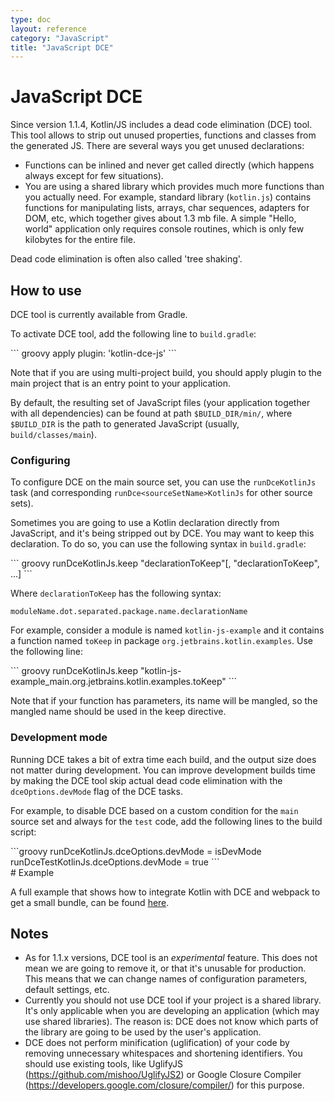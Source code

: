 ```yaml
---
type: doc
layout: reference
category: "JavaScript"
title: "JavaScript DCE"
---
```


# JavaScript DCE

Since version 1.1.4, Kotlin/JS includes a dead code elimination (DCE) tool.
This tool allows to strip out unused properties, functions and classes from the generated JS.
There are several ways you get unused declarations:

* Functions can be inlined and never get called directly (which happens always except for few situations).
* You are using a shared library which provides much more functions than you actually need.
  For example, standard library (`kotlin.js`) contains functions for manipulating lists, arrays, char sequences,
  adapters for DOM, etc, which together gives about 1.3 mb file. A simple "Hello, world" application only requires
  console routines, which is only few kilobytes for the entire file.

Dead code elimination is often also called 'tree shaking'.


## How to use

DCE tool is currently available from Gradle.

To activate DCE tool, add the following line to `build.gradle`:

<div class="sample" markdown="1" theme="idea" data-highlight-only>
``` groovy
apply plugin: 'kotlin-dce-js'
```
</div>

Note that if you are using multi-project build, you should apply plugin to the main project that is an entry point to your application.

By default, the resulting set of JavaScript files (your application together with all dependencies) 
can be found at path `$BUILD_DIR/min/`, where `$BUILD_DIR` is the path to generated JavaScript
(usually, `build/classes/main`).


### Configuring

To configure DCE on the main source set, you can use the `runDceKotlinJs` task 
(and corresponding `runDce<sourceSetName>KotlinJs` for other source sets).

Sometimes you are going to use a Kotlin declaration directly from JavaScript, and it's being stripped out by DCE. 
You may want to keep this declaration. To do so, you can use the following syntax in `build.gradle`:

<div class="sample" markdown="1" theme="idea" data-highlight-only>
``` groovy
runDceKotlinJs.keep "declarationToKeep"[, "declarationToKeep", ...]
```
</div>

Where `declarationToKeep` has the following syntax:

```
moduleName.dot.separated.package.name.declarationName
```

For example, consider a module is named `kotlin-js-example` and it contains a function named `toKeep` 
in package `org.jetbrains.kotlin.examples`. Use the following line:

<div class="sample" markdown="1" theme="idea" data-highlight-only>
``` groovy
runDceKotlinJs.keep "kotlin-js-example_main.org.jetbrains.kotlin.examples.toKeep"
```
</div>

Note that if your function has parameters, its name will be mangled, so the mangled name should be used in the keep directive.

### Development mode

Running DCE takes a bit of extra time each build, and the output size does not matter during development. You can improve development builds time by making the DCE tool skip actual dead code elimination with the `dceOptions.devMode` flag of the DCE tasks.

For example, to disable DCE based on a custom condition for the `main` source set and always for the `test` code, add the following lines to the build script:

<div class="sample" markdown="1" theme="idea" data-highlight-only>
```groovy
runDceKotlinJs.dceOptions.devMode = isDevMode
runDceTestKotlinJs.dceOptions.devMode = true 
```
</div>
# Example

A full example that shows how to integrate Kotlin with DCE and webpack to get a small bundle,
can be found [here](https://github.com/JetBrains/kotlin-examples/tree/master/gradle/js-dce).


## Notes

* As for 1.1.x versions, DCE tool is an *experimental* feature.
 This does not mean we are going to remove it, or that it's unusable for production.
  This means that we can change names of configuration parameters, default settings, etc.
* Currently you should not use DCE tool if your project is a shared library.
  It's only applicable when you are developing an application (which may use shared libraries).
   The reason is: DCE does not know which parts of the library are going to be used by the user's application.
* DCE does not perform minification (uglification) of your code by removing unnecessary whitespaces and shortening identifiers.
  You should use existing tools, like UglifyJS (https://github.com/mishoo/UglifyJS2) 
  or Google Closure Compiler (https://developers.google.com/closure/compiler/) for this purpose.
